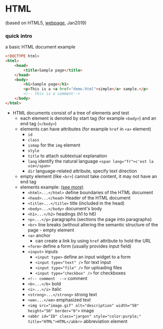 # HTML
(based on HTML5, [webpage](https://www.w3.org/TR/html52/introduction.html), Jan2019)

### quick intro
a basic HTML document example
```HTML
<!DOCTYPE html>
<html>
    <head>
        <title>Sample page</title>
    </head>
    <body>
        <h1>Sample page</h1>
        <p>This is a <a href="demo.html">simple</a> sample.</p>
        <!-- this is a comment-->
    </body>
</html>
```

* HTML documents consist of a tree of elements and test
    * each element is denoted by start tag (for example `<body>`) and an end tag (`</body>`)
    * elements can have attributes (for example `href` in `<a>` element)
        * `id`
        * `class`
        * `ismap` for the `img` element
        * `style`
        * `title` to attach subtextual explanation
        * `lang` identify the natural language
            `<span lang="fr">c'est la vie</span>`
        * `dir` language-related attribute, specify text direction
    * empty element (like `<br>`) cannot take content, it may not have an end tag
    * elements example: [(see more)](https://en.wikipedia.org/wiki/HTML#HTML_versions_timeline)
        * `<html>...</html>` define boundaries of the HTML document
        * `<head>...</head>` Header of the HTML document
        * `<title>...</title>` title (included in the head)
        * `<body>...</body>` document's body
        * `<h1>...</h2>` headings (h1 to h6)
        * `<p>...</p>` paragraphs (sections the page into paragraphs)
        * `<br>` line breaks (without altering the semantic structure of the page - empty element
        * `<a>` anchor
            * can create a link by using `href` attribute to hold the URL
        * `<form>` define a form (usually provides input field)
        * `<input>` inputs
            * `<input type>` define an input widget to a form
            * `<input type="text" />` for text input
            * `<input type="file" />` for uploading files
            * `<input type="checkbox" />` for checkboxes
        * `<!-- comment  -->` comment
        * `<b>...</b>` bold
        * `<i>...</i>` italic
        * `<strong>...</strong>` strong text
        * `<em>...</em>` emphasized text
        * `<img src="image.gif" alt="description" width="50" height="50" border="0">` image
        * `<abbr id="ID" class="jargon" style="color:purple;" title="HTML">HTML</abbr>` abbreviation element
